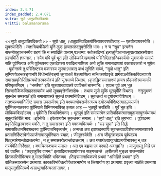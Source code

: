 ```yaml
---
index: 2.4.71
index_padded: 2.4.071
sutra: सुपो धातुप्रातिपदिकयोः
vritti: balamanorama

---
```

<<सुपो धातुप्रातिपदिकयोः>> - सुपो धातु ।धातुप्रातिपदिकयो॑रित्यवयवषष्ठीत्याह — एतयोरवयवस्येति । लुक्स्यादिति ।ण्यक्षत्रियार्षञितो यूनि लुक् इत्यतस्तदनुवृत्तेरिति भावः । न च "सुप" इत्यनेन सप्तमीबहुवचनस्यैव ग्रहणं किं न स्यादिति वाच्यम्,पञ्चम्याः स्तोकादिभ्यः॑ इत्यलुग्विधानात्सुप्प्रत्याहारस्यैवात्र ग्रहणमिति ज्ञापनात् । नचैव मपि पूर्वं भूत इति लोकिकविग्रहवाक्ये परिनिष्ठितसन्धिकार्ययोः सुबन्तयोः समासे सति पूर्वमित्यत्र अमि पूर्वरूपस्य एकादेशस्य परादित्वमाश्रित्य अमो लुकि समासदशायां वकारादकारो न श्रूयेत । पूर्वान्तत्वे तु परिशिष्टस्य मकारस्य सुप्त्वाऽभावात् कथं लुगिति वाच्यं, "सुपो धातु" इति लुग्विषयेअन्तरङ्गानपि विधीन्बहिरङ्गो लुग्बाधते॑ #इत्याश्रित्य सन्धिकार्यप्रवृत्तेः प्रागेवाऽलौकिकविग्रहवाक्ये समासप्रवृत्तिरितिप्रत्ययोत्तरपदयोश्च॑ इति सूत्रभाष्ये स्थितम् ।कृत्तद्धितसमासाश्च॑ इत्यत्र प्रौढमनोरमायामपि परिष्कृतमिदम् । "भस्त्रैषा" इति सूत्रव्याख्यावलरे प्रपञ्चितं चास्माभिः । एवञ्च पूर्व अम् भूत सित्यलौकिकविग्रहदशायामेव अमो लुक्प्रवृत्तेर्नोक्तदोषः । तथाच सुपो लुकि भूतपूर्वेति स्थितम् । ननुसुबन्तं सुबन्तेन समस्यते॑ इति समासशास्त्रे सुबन्तं प्रथमानिर्दिष्टम् । सुबन्तत्वं च द्वयोरप्यविशिष्टम् । ततश्चप्रथमानिर्दिष्टं समास उपसर्जनम् इति वक्ष्यमाणोपसर्जनत्वस्य द्वयोरप्यविशिष्टत्वात्उपसर्जनं पूर्व॑मित्यन्यतरस्य पूर्वनिपाते विनिगमनाविरह इत्यत आह — भूतपूर्वे चरडिति । पूर्वं भूत इति । लौकिकविग्रहोऽयम् । पूर्वमिति क्रियाविशेषणम् । भूतपूर्व इति समासत्वेन प्रातिपदिकत्वात्समुदायात्पुनर्यथायथं सुबुत्पत्तिरिति भावः ।इवेनेति । इवेत्यव्ययेन सुबन्तस्य समासः । "सुपो धातु" इति लुगभावः । पूर्वपदस्य प्रकृतिसिद्धस्वरश्च भवति, न तु समासस्वर इति वक्तव्यमित्यर्थः । "सह सुपा" इति सिद्धे समासविधानमिवशब्दस्य पूर्वनिपातनिवृत्त्यर्थम् । अन्यथा अत्र इवशब्दस्यापि सुबन्तत्वाऽविशेषात्समासशास्त्रे प्रतमानिर्दिष्टत्वेनोपसर्जनत्वात्पूर्वनिपातः स्यात् । जीमूतस्येवेति । अत्र जीमूतशब्दस्य पूर्वपदस्य फिट्स्वरेणान्तोदात्तत्वमेव , न तु समासस्येत्यन्तोदात्तत्वम् । अत्र यथार्थत्वप्रयुक्तोऽव्ययीभावस्तु न,तत्र तस्येवे॑ति निर्देशात् । क्वाचित्कश्चायं समासः । अत एव बह्वचा एव पदपाठे अवगृह्णन्ति । याजुषास्तु भिन्ने एव पदे पठन्ति । "उद्बाहुरिव वामनः" इत्यादिव्यस्तप्रयोगाश्च सङ्गच्छन्ते ।हरीतकीं भुङ्क्ष्व राजन्मातेव हितकारिणी॑मित्यत्र तु मातरमिवेति भवितव्यम् ।तिङ्समानाधिकरणे प्रथमा॑ "अभिहिते प्रथमा" इति वार्तिकस्वारस्येन प्रथमायाः कारकविभक्तित्वोक्तिपरभाष्येण च क्रियायोग एव प्रथमायाः प्रवृत्त्या मातेति प्रथमाया मातृसदृशीमित्यर्थे असाधुत्वादित्यस्तां तावत् । 